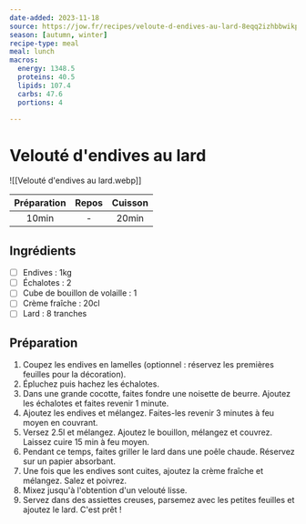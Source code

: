 ```yaml
---
date-added: 2023-11-18
source: https://jow.fr/recipes/veloute-d-endives-au-lard-8eqq2izhbbwikptt019h
season: [autumn, winter]
recipe-type: meal
meal: lunch
macros:
  energy: 1348.5
  proteins: 40.5
  lipids: 107.4
  carbs: 47.6
  portions: 4

---
```


# Velouté d'endives au lard

![[Velouté d'endives au lard.webp]]

| Préparation | Repos | Cuisson |
|:-----------:|:-----:|:-------:|
|    10min    |   -   |  20min  |

## Ingrédients

- [ ] Endives : 1kg
- [ ] Échalotes : 2
- [ ] Cube de bouillon de volaille : 1
- [ ] Crème fraîche : 20cl
- [ ] Lard : 8 tranches

## Préparation

1. Coupez les endives en lamelles (optionnel : réservez les premières feuilles pour la décoration).
2. Épluchez puis hachez les échalotes.
3. Dans une grande cocotte, faites fondre une noisette de beurre. Ajoutez les échalotes et faites revenir 1 minute.
4. Ajoutez les endives et mélangez. Faites-les revenir 3 minutes à feu moyen en couvrant.
5. Versez 2.5l et mélangez. Ajoutez le bouillon, mélangez et couvrez. Laissez cuire 15 min à feu moyen.
6. Pendant ce temps, faites griller le lard dans une poêle chaude. Réservez sur un papier absorbant.
7. Une fois que les endives sont cuites, ajoutez la crème fraîche et mélangez. Salez et poivrez.
8. Mixez jusqu'à l'obtention d'un velouté lisse.
9. Servez dans des assiettes creuses, parsemez avec les petites feuilles et ajoutez le lard. C'est prêt !

